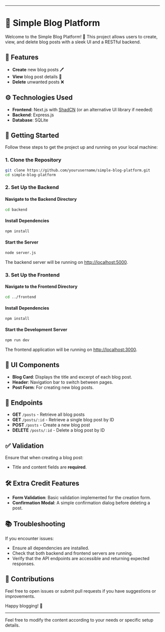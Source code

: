 

---

# 📝 Simple Blog Platform

Welcome to the Simple Blog Platform! 🚀 This project allows users to create, view, and delete blog posts with a sleek UI and a RESTful backend. 

## 🌟 Features

- **Create** new blog posts 🖊️
- **View** blog post details 👀
- **Delete** unwanted posts ❌

## ⚙️ Technologies Used

- **Frontend**: Next.js with [ShadCN](https://shadcn.dev) (or an alternative UI library if needed)
- **Backend**: Express.js
- **Database**: SQLite

## 🚀 Getting Started

Follow these steps to get the project up and running on your local machine:

### 1. Clone the Repository

```bash
git clone https://github.com/yourusername/simple-blog-platform.git
cd simple-blog-platform
```

### 2. Set Up the Backend

#### Navigate to the Backend Directory

```bash
cd backend
```

#### Install Dependencies

```bash
npm install
```

#### Start the Server

```bash
node server.js
```

The backend server will be running on [http://localhost:5000](http://localhost:5000).

### 3. Set Up the Frontend

#### Navigate to the Frontend Directory

```bash
cd ../frontend
```

#### Install Dependencies

```bash
npm install
```

#### Start the Development Server

```bash
npm run dev
```

The frontend application will be running on [http://localhost:3000](http://localhost:3000).

## 🎨 UI Components

- **Blog Card**: Displays the title and excerpt of each blog post.
- **Header**: Navigation bar to switch between pages.
- **Post Form**: For creating new blog posts.

## 📝 Endpoints

- **GET** `/posts` - Retrieve all blog posts
- **GET** `/posts/:id` - Retrieve a single blog post by ID
- **POST** `/posts` - Create a new blog post
- **DELETE** `/posts/:id` - Delete a blog post by ID

## ✅ Validation

Ensure that when creating a blog post:
- Title and content fields are **required**.

## 🛠️ Extra Credit Features

- **Form Validation**: Basic validation implemented for the creation form.
- **Confirmation Modal**: A simple confirmation dialog before deleting a post.

## 📚 Troubleshooting

If you encounter issues:
- Ensure all dependencies are installed.
- Check that both backend and frontend servers are running.
- Verify that the API endpoints are accessible and returning expected responses.

## 🙌 Contributions

Feel free to open issues or submit pull requests if you have suggestions or improvements. 

Happy blogging! 🎉

---

Feel free to modify the content according to your needs or specific setup details.
